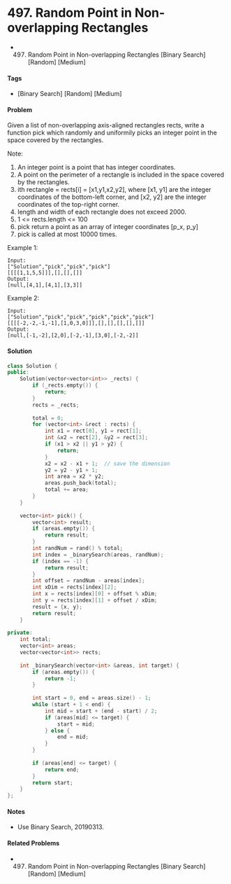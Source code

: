# 497. Random Point in Non-overlapping Rectangles
- 497. Random Point in Non-overlapping Rectangles [Binary Search] [Random] [Medium]

#### Tags
- [Binary Search] [Random] [Medium]

#### Problem
Given a list of non-overlapping axis-aligned rectangles rects, write a function pick which randomly and uniformily picks an integer point in the space covered by the rectangles.

Note:

1. An integer point is a point that has integer coordinates. 
2. A point on the perimeter of a rectangle is included in the space covered by the rectangles. 
3. ith rectangle = rects[i] = [x1,y1,x2,y2], where [x1, y1] are the integer coordinates of the bottom-left corner, and [x2, y2] are the integer coordinates of the top-right corner.
4. length and width of each rectangle does not exceed 2000.
5. 1 <= rects.length <= 100
6. pick return a point as an array of integer coordinates [p_x, p_y]
7. pick is called at most 10000 times.

Example 1:

    Input: 
    ["Solution","pick","pick","pick"]
    [[[[1,1,5,5]]],[],[],[]]
    Output: 
    [null,[4,1],[4,1],[3,3]]

Example 2:

    Input: 
    ["Solution","pick","pick","pick","pick","pick"]
    [[[[-2,-2,-1,-1],[1,0,3,0]]],[],[],[],[],[]]
    Output: 
    [null,[-1,-2],[2,0],[-2,-1],[3,0],[-2,-2]]

#### Solution
``` C++
class Solution {
public:
    Solution(vector<vector<int>> _rects) {
        if (_rects.empty()) {
            return;
        }
        rects = _rects;
        
        total = 0;
        for (vector<int> &rect : rects) {
            int x1 = rect[0], y1 = rect[1];
            int &x2 = rect[2], &y2 = rect[3];
            if (x1 > x2 || y1 > y2) {
                return;
            }
            x2 = x2 - x1 + 1;  // save the dimension
            y2 = y2 - y1 + 1;
            int area = x2 * y2;
            areas.push_back(total);
            total += area;
        }
    }
    
    vector<int> pick() {
        vector<int> result;
        if (areas.empty()) {
            return result;
        }
        int randNum = rand() % total;
        int index = _binarySearch(areas, randNum);
        if (index == -1) {
            return result;
        }
        int offset = randNum - areas[index];
        int xDim = rects[index][2];
        int x = rects[index][0] + offset % xDim;
        int y = rects[index][1] + offset / xDim;
        result = {x, y};
        return result;
    }
    
private:
    int total;
    vector<int> areas;
    vector<vector<int>> rects;
    
    int _binarySearch(vector<int> &areas, int target) {
        if (areas.empty()) {
            return -1;
        }
        
        int start = 0, end = areas.size() - 1;
        while (start + 1 < end) {
            int mid = start + (end - start) / 2;
            if (areas[mid] <= target) {
                start = mid;
            } else {
                end = mid;
            }
        }
        
        if (areas[end] <= target) {
            return end;
        }
        return start;
    }
};
```

#### Notes
- Use Binary Search, 20190313.

#### Related Problems
- 497. Random Point in Non-overlapping Rectangles [Binary Search] [Random] [Medium]
